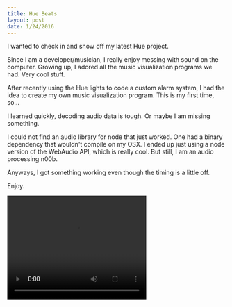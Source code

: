 ```yaml
---
title: Hue Beats
layout: post
date: 1/24/2016
---
```


I wanted to check in and show off my latest Hue project.

Since I am a developer/musician, I really enjoy messing with sound on the computer. Growing up, I adored all the music visualization programs we had. Very cool stuff.

After recently using the Hue lights to code a custom alarm system, I had the idea to create my own music visualization program. This is my first time, so...

I learned quickly, decoding audio data is tough. Or maybe I am missing something.

I could not find an audio library for node that just worked. One had a binary dependency that wouldn't compile on my OSX. I ended up just using a node version of the WebAudio API, which is really cool. But still, I am an audio processing n00b.

Anyways, I got something working even though the timing is a little off.

Enjoy.

<video width="320" height="240" controls>
  <source src="../public/videos/hue-beats-480.webm" type="video/webm">
Your browser does not support the video tag.
</video>
